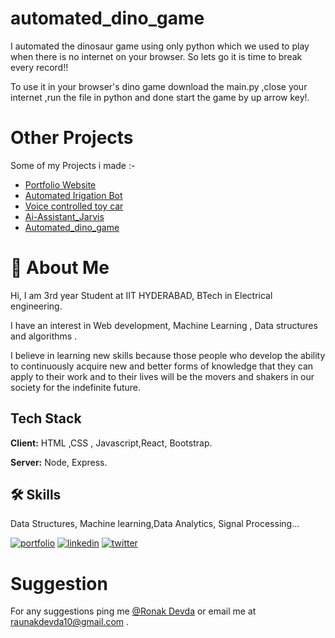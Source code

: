 # automated_dino_game
I automated the dinosaur game using only python which we used to play  when there is no internet on your browser. So lets go  it is time to break every  record!! 

To use it in your browser's dino game download the main.py ,close your internet ,run the file in python and done start the game by up arrow key!. 


# Other Projects

Some of my Projects i made :-
- [Portfolio Website](https://ronakdevdaiith.github.io/)
- [Automated Irigation Bot ](https://github.com/RonakdevdaIITH/Automated-Irrigation-Bot-)
- [Voice controlled toy car](https://github.com/RonakdevdaIITH/Voice-controlled-car)
- [Ai-Assistant_Jarvis](https://github.com/RonakdevdaIITH/Jarvis_ai_assistant)
- [Automated_dino_game](https://github.com/RonakdevdaIITH/automated_dino_game)
  
# 🚀 About Me

Hi,
I am 3rd year Student at IIT HYDERABAD, BTech in Electrical engineering.

I have an interest in  Web development, Machine Learning , Data structures and algorithms .

I believe in learning new skills  because those people who develop the ability to continuously acquire new and better forms of knowledge that they can apply to their work and to their lives will be the movers and shakers in our society for the indefinite future.


  
## Tech Stack

**Client:** HTML ,CSS , Javascript,React, Bootstrap.

**Server:** Node, Express.

## 🛠 Skills
Data Structures, Machine learning,Data Analytics, Signal Processing...


 [![portfolio](https://img.shields.io/badge/my_portfolio-000?style=for-the-badge&logo=ko-fi&logoColor=white)](https://ronakdevdaiith.github.io/)
 [![linkedin](https://img.shields.io/badge/linkedin-0A66C2?style=for-the-badge&logo=linkedin&logoColor=white)](https://www.linkedin.com/in/ronak-devda-a73b99200/)
 [![twitter](https://img.shields.io/badge/twitter-1DA1F2?style=for-the-badge&logo=twitter&logoColor=white)](https://twitter.com/Ron0988988941)


  
# Suggestion

For any suggestions  ping me [@Ronak Devda](https://www.linkedin.com/in/ronak-devda-a73b99200/?originalSubdomain=in) or email me at raunakdevda10@gmail.com .


